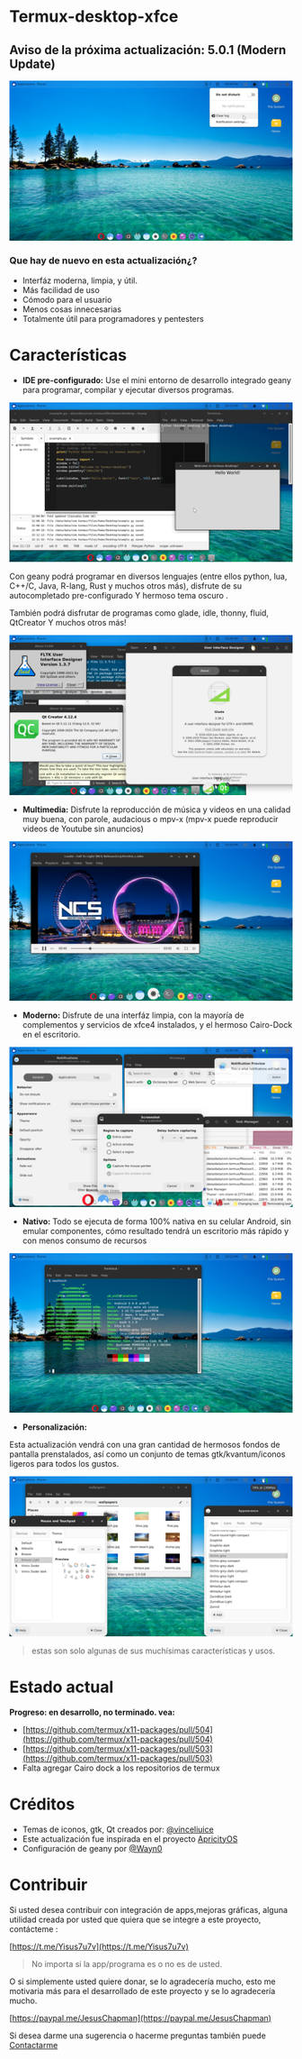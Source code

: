 # Termux-desktop-xfce

## Aviso de la próxima actualización: 5.0.1 (Modern Update)

![desktop](./desktop.png)

### Que hay de nuevo en esta actualización¿?

- Interfáz moderna, limpia, y útil.
- Más facilidad de uso
- Cómodo para el usuario 
- Menos cosas innecesarias
- Totalmente útil para programadores y pentesters

# Características

- **IDE pre-configurado:**
Use el mini entorno de desarrollo integrado geany para programar, compilar y 
ejecutar diversos programas.

![geany y tkinter](./geany_and_tk.png)

Con geany podrá programar en diversos lenguajes (entre ellos python, lua, C++/C,
 Java, R-lang, Rust y muchos otros más), disfrute de su autocompletado pre-configurado
Y hermoso tema oscuro .

También podrá disfrutar de programas como glade, idle, thonny, fluid, QtCreator
Y muchos otros más!

![User interface designers](./gui_designers.png)

- **Multimedia:**
Disfrute la reproducción de música y videos en una calidad muy buena, con parole,
audacious o mpv-x (mpv-x puede reproducir videos de Youtube sin anuncios)

![Multimedia](media.png)

- **Moderno:**
Disfrute de una interfáz limpia, con la mayoría de complementos y servicios de xfce4
instalados, y el hermoso Cairo-Dock en el escritorio.

![xfce apps and Cairo dock](./applets.png)

- **Nativo:**
Todo se ejecuta de forma 100% nativa en su celular Android, sin emular componentes,
cómo resultado tendrá un escritorio más rápido y con menos consumo de recursos

![OwO](./native.png)

- **Personalización:**

Esta actualización vendrá con una gran cantidad de hermosos fondos de pantalla prenstalados,
así como un conjunto de temas gtk/kvantum/iconos ligeros para todos los gustos.

![OwO](./themes.png)

> estas son solo algunas de sus muchísimas características y usos.

# Estado actual

**Progreso: en desarrollo, no terminado. vea:**

- [https://github.com/termux/x11-packages/pull/504](https://github.com/termux/x11-packages/pull/504)
- [https://github.com/termux/x11-packages/pull/503](https://github.com/termux/x11-packages/pull/503)
- Falta agregar Cairo dock a los repositorios de termux

# Créditos

- Temas de iconos, gtk, Qt creados por: [@vinceliuice](https://github.com/vinceliuice)
- Este actualización fue inspirada en el proyecto [ApricityOS](https://apricityos.com/)
- Configuración de geany por [@Wayn0](https://github.com/Wayn0/geany-dark-scheme)

# Contribuir

Si usted desea contribuir con integración de apps,mejoras gráficas, alguna utilidad
creada por usted que quiera que se integre a este proyecto, contácteme :

[https://t.me/Yisus7u7v](https://t.me/Yisus7u7v)

> No importa si la app/programa es o no es de usted.

O si simplemente usted quiere donar, se lo agradecería mucho, esto me motivaria más
para el desarrollado de este proyecto y se lo agradecería mucho.

[https://paypal.me/JesusChapman](https://paypal.me/JesusChapman)

Si desea darme una sugerencia o hacerme preguntas también puede [Contactarme](https://t.me/Yisus7u7v)


